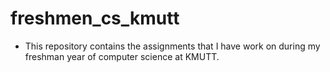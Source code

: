 # freshmen_cs_kmutt
- This repository contains the assignments that I have work on during my freshman year of computer science at KMUTT.
